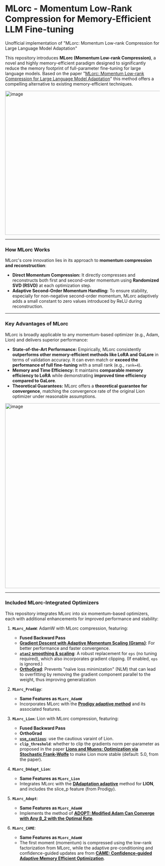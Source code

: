 
# MLorc - Momentum Low-Rank Compression for Memory-Efficient LLM Fine-tuning
Unofficial implementation of "MLorc: Momentum Low-rank Compression for Large Language Model Adaptation"

This repository introduces **MLorc (Momentum Low-rank Compression)**, a novel and highly memory-efficient paradigm designed to significantly reduce the memory footprint of full-parameter fine-tuning for large language models. Based on the paper "[MLorc: Momentum Low-rank Compression for Large Language Model Adaptation](https://arxiv.org/abs/2506.01897)" this method offers a compelling alternative to existing memory-efficient techniques.

<img width="1385" height="469" alt="image" src="https://github.com/user-attachments/assets/7bcab5ec-beaf-4d1a-b115-81ab1a7d4b18" />

---

### How MLorc Works

MLorc's core innovation lies in its approach to **momentum compression and reconstruction**:

* **Direct Momentum Compression:** It directly compresses and reconstructs both first and second-order momentum using **Randomized SVD (RSVD)** at each optimization step.
* **Adaptive Second-Order Momentum Handling:** To ensure stability, especially for non-negative second-order momentum, MLorc adaptively adds a small constant to zero values introduced by ReLU during reconstruction.

---

### Key Advantages of MLorc

MLorc is broadly applicable to any momentum-based optimizer (e.g., Adam, Lion) and delivers superior performance:

* **State-of-the-Art Performance:** Empirically, MLorc consistently **outperforms other memory-efficient methods like LoRA and GaLore** in terms of validation accuracy. It can even match or **exceed the performance of full fine-tuning** with a small rank (e.g., `rank=4`).
* **Memory and Time Efficiency:** It maintains **comparable memory efficiency to LoRA** while demonstrating **improved time efficiency compared to GaLore**.
* **Theoretical Guarantees:** MLorc offers a **theoretical guarantee for convergence**, matching the convergence rate of the original Lion optimizer under reasonable assumptions.

<img width="1403" height="602" alt="image" src="https://github.com/user-attachments/assets/ad76a8ab-966d-4121-b010-28a2ddb6e28d" />

---

### Included MLorc-Integrated Optimizers

This repository integrates MLorc into six momentum-based optimizers, each with additional enhancements for improved performance and stability:

1.  **`MLorc_AdamW`**: AdamW with MLorc compression, featuring:
    * **Fused Backward Pass**
    * **[Gradient Descent with Adaptive Momentum Scaling (Grams)](https://github.com/Gunale0926/Grams)**: For better performance and faster convergence.
    * **[`atan2` smoothing & scaling](https://github.com/lucidrains/adam-atan2-pytorch)**: A robust replacement for `eps` (no tuning required), which also incorporates gradient clipping. (If enabled, `eps` is ignored.)
    * **[OrthoGrad](https://github.com/LucasPrietoAl/grokking-at-the-edge-of-numerical-stability)**: Prevents "naïve loss minimization" (NLM) that can lead to overfitting by removing the gradient component parallel to the weight, thus improving generalization

2.  **`MLorc_Prodigy`**:
    * **Same Features as `MLorc_AdamW`**
    * Incorporates MLorc with the [**Prodigy adaptive method**](https://github.com/konstmish/prodigy) and its associated features.

3.  **`MLorc_Lion`**: Lion with MLorc compression, featuring:
    * **Fused Backward Pass**
    * **OrthoGrad**
    * **[`use_cautious`](https://github.com/kyleliang919/C-Optim)**: use the cautious varaint of Lion.
    * **`clip_threshold`**: whether to clip the gradients norm per-parameter as proposed in the paper **[Lions and Muons: Optimization via Stochastic Frank-Wolfe](https://arxiv.org/abs/2506.04192)** to make Lion more stable (default: 5.0, from the paper).

4.  **`MLorc_DAdapt_Lion`**:
    * **Same Features as `MLorc_Lion`**
    * Integrates MLorc with the [**DAdaptation adaptive**](https://github.com/facebookresearch/dadaptation) method for **LION**, and includes the slice_p feature (from Prodigy).

5.  **`MLorc_Adopt`**:
    * **Same Features as `MLorc_AdamW`**
    * Implements the method of **[ADOPT: Modified Adam Can Converge with Any β_2 with the Optimal Rate](https://arxiv.org/abs/2411.02853)**.
  
6.  **`MLorc_CAME`**:
    * **Same Features as `MLorc_AdamW`**
    * The first moment (momentum) is compressed using the low-rank factorization from MLorc, while the adaptive pre-conditioning and confidence-guided updates are from **[CAME: Confidence-guided Adaptive Memory Efficient Optimization](https://arxiv.org/abs/2307.02047)**.
